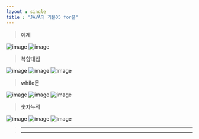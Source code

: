 ```yaml
---
layout : single
title : "JAVA의 기본05 for문"
---
```

>**예제**

![image](https://user-images.githubusercontent.com/105334682/177701265-a6494b6a-208a-4a4f-aa08-91bda65831c8.png)
![image](https://user-images.githubusercontent.com/105334682/177709982-9c3f56f9-f84f-4383-bd59-0837785fdb24.png)
>**복합대입**

![image](https://user-images.githubusercontent.com/105334682/177710085-bd696fa0-e222-47a0-a816-01d99f8251b1.png)
![image](https://user-images.githubusercontent.com/105334682/177712606-496baa6c-adf3-41eb-9664-d6841e276f98.png)
![image](https://user-images.githubusercontent.com/105334682/177712705-9cea686c-d404-49bb-afe1-1dc973257a18.png)
>**while문**

![image](https://user-images.githubusercontent.com/105334682/177720546-b1711447-a1be-4e9f-9129-7e88ac02a90d.png)
![image](https://user-images.githubusercontent.com/105334682/177723460-53f5b1f3-2326-4178-9422-39a625b4e0c5.png)
![image](https://user-images.githubusercontent.com/105334682/177724145-5a58c5d0-9028-410f-9118-99d87dee3a1a.png)
>**숫자누적**

![image](https://user-images.githubusercontent.com/105334682/177731796-ad5f1625-8d34-4dc1-9092-2dd9689c91a5.png)
![image](https://user-images.githubusercontent.com/105334682/177731618-af514cd8-da11-4aea-b740-635269952143.png)
![image](https://user-images.githubusercontent.com/105334682/177734376-29817b73-d80e-4867-8474-672af111df24.png)
>****


>****
